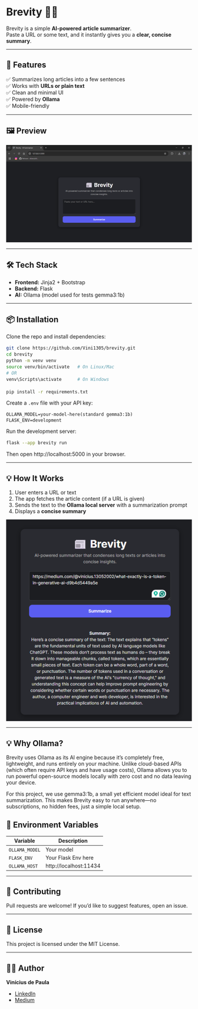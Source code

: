 # Brevity 📰✨

Brevity is a simple **AI-powered article summarizer**.  
Paste a URL or some text, and it instantly gives you a **clear, concise summary**.  

---

## 🚀 Features

✅ Summarizes long articles into a few sentences  
✅ Works with **URLs or plain text**  
✅ Clean and minimal UI  
✅ Powered by **Ollama**  
✅ Mobile-friendly  

---

## 🖼️ Preview

<!-- Add a screenshot or GIF of the app -->
![Brevity Screenshot](./assets/preview.png)

---

## 🛠️ Tech Stack

- **Frontend:** Jinja2 + Bootstrap  
- **Backend:** Flask
- **AI:** Ollama (model used for tests gemma3:1b)  

---

## 📦 Installation

Clone the repo and install dependencies:

```bash
git clone https://github.com/Vini1305/brevity.git
cd brevity
python -m venv venv
source venv/bin/activate   # On Linux/Mac
# OR
venv\Scripts\activate      # On Windows

pip install -r requirements.txt
````

Create a `.env` file with your API key:

```env
OLLAMA_MODEL=your-model-here(standard gemma3:1b)
FLASK_ENV=development
```

Run the development server:

```bash
flask --app brevity run
```

Then open http://localhost:5000 in your browser.

---

## 💡 How It Works

1. User enters a URL or text
2. The app fetches the article content (if a URL is given)
3. Sends the text to the **Ollama local server** with a summarization prompt
4. Displays a **concise summary**

<!-- Add a small diagram or flow image here -->

![How It Works](./assets/working.png)

---

## 💡 Why Ollama?
Brevity uses Ollama as its AI engine because it’s completely free, lightweight, and runs entirely on your machine. Unlike cloud-based APIs (which often require API keys and have usage costs), Ollama allows you to run powerful open-source models locally with zero cost and no data leaving your device.

For this project, we use gemma3:1b, a small yet efficient model ideal for text summarization. This makes Brevity easy to run anywhere—no subscriptions, no hidden fees, just a simple local setup.

## 🔑 Environment Variables

| Variable         | Description            |
| ---------------- | -------------------    |
| `OLLAMA_MODEL`   |      Your model        |
| `FLASK_ENV`      | Your Flask Env here    |
| `OLLAMA_HOST`    | http://localhost:11434 |

---

## 🤝 Contributing

Pull requests are welcome!
If you’d like to suggest features, open an issue.

---

## 📄 License

This project is licensed under the MIT License.

---

## 👨‍💻 Author

**Vinícius de Paula**

* [LinkedIn](www.linkedin.com/in/vinicius-de-paula1305)
* [Medium](https://medium.com/@vinicius.13052002)

